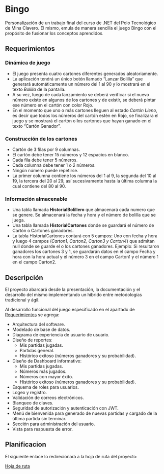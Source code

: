 # Bingo
Personalización de un trabajo final del curso de .NET del Polo Tecnológico de Mina Clavero. El mismo, emula de manera sencilla el juego Bingo con el propósito de fusionar los conceptos aprendidos.


## Requerimientos

### Dinámica de juego
- El juego presenta cuatro cartones diferentes generados aleatoriamente.
- La aplicación tendrá un único botón llamado “Lanzar Bolilla” que generará automáticamente un número del 1 al 90 y lo mostrará en el texto _Bolilla_ de la pantalla.
- A su vez, luego de cada lanzamiento se deberá verificar si el nuevo número existe en algunos de los cartones y de existir, se deberá pintar ese número en el cartón con color Rojo.
- En el momento que uno o más cartones lleguen al estado _Cartón Lleno_, es decir que todos los números del cartón estén en Rojo, se finalizara el juego y se mostrará el cartón o los cartones que hayan ganado en el texto “Cartón Ganador”.

### Construcción de los cartones
- Cartón de 3 filas por 9 columnas.
- El cartón debe tener 15 números y 12 espacios en blanco.
- Cada fila debe tener 5 números.
- Cada columna debe tener 1 o 2 números. 
- Ningún número puede repetirse. 
- La primer columna contiene los números del 1 al 9, la segunda del 10 al 19, la tercera del 20 al 29, así sucesivamente hasta la última columna la cual contiene del 80 al 90.

### Información almacenable
- Una tabla llamada __HistorialBolillero__ que almacenará cada numero que se genere. Se almacenará la fecha y hora y el número de bolilla que se juega.
- Una tabla llamada __HistorialCartones__ donde se guardará el número de Cartón o Cartones ganadores.
- La tabla HistorialCartones contará con 5 campos: Uno con fecha y hora y luego 4 campos (_Carton1, Carton2, Carton3 y Carton4_) que admitan null donde se guarde el o los cartones ganadores. Ejemplo: Si resultaron ganadores los cartones 3 y 1, se guardarán datos en el campo Fecha y hora con la hora actual y el número 3 en el campo Carton1 y el número 1 en el campo Carton2.


## Descripción
El proyecto abarcará desde la presentación, la documentación y el desarrollo del mismo implementando un híbrido entre metodologías tradicional y ágil.

Al desarrollo funcional del juego especificado en el apartado de [Requerimientos](#requerimientos) se agrega:
- Arquitectura del software.
- Modelado de base de datos.
- Diagrama de experiencia de usuario de usuario.
- Diseño de reportes:
	- Mis partidas jugadas.
	- Partidas general.
	- Histórico exitoso  (números ganadores y su probabilidad).
- Diseño de Dashboard informativo:
	- Mis partidas jugadas.
	- Números más jugados.
	- Números con mayor éxito.
	- Histórico exitoso  (números ganadores y su probabilidad).
- Esquema de roles para usuarios.
- Logeo y registro.
- Validación de correos electrónicos.
- Blanqueo de claves.
- Seguridad de autorización y autenticación con JWT.
- Menú de bienvenida para generado de nuevas partidas y cargado de la última partida sin terminar.
- Sección para administración del usuario.
- Vista para respuesta de error.


## Planificacion
El siguiente enlace lo redirecionará a la hoja de ruta del proyecto:


[Hoja de ruta](https://github.com/users/MatiasMolina000/projects/1/views/2?layout=roadmap)
